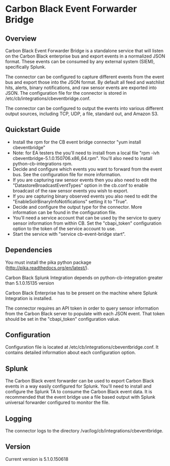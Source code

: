 # Carbon Black Event Forwarder Bridge

## Overview

Carbon Black Event Forwarder Bridge is a standalone service that will listen on the Carbon Black enterprise bus and export
events in a normalized JSON format.  These events can be consumed by any external system (SIEM), specifically Splunk.

The connector can be configured to capture different events from the event bus and export those into the JSON format.
By default all feed and watchlist hits, alerts, binary notifications, and raw sensor events are exported into JSON.  The
configuration file for the connector is stored in /etc/cb/integrations/cbeventbridge.conf.

The connector can be configured to output the events into various different output sources, including TCP, UDP, a file,
standard out, and Amazon S3.  

## Quickstart Guide

* Install the rpm for the CB event bridge connector "yum install cbeventbridge"
* Note: for EA testers the you'll need to install from a local file "rpm -ivh cbeventbridge-5.1.0.150706.x86_64.rpm".
   You'll also need to install python-cb-integrations rpm.
* Decide and configure which events you want to forward from the event bus.   See the configuration file for more information.
* If you are capturing raw sensor events then you also need to edit the "DatastoreBroadcastEventTypes" option in the cb.conf 
   to enable broadcast of the raw sensor events you wish to export.
* If you are capturing binary observed events you also need to edit the "EnableSolrBinaryInfoNotifications" setting it to "True".
* Decide and configure the output type for the connector.   More information can be found in the configuration file.
* You'll need a service account that can be used by the service to query sensor information from within CB.   Set the "cbapi_token" 
  configuration option to the token of the service account to use.
* Start the service with "service cb-event-bridge start".

## Dependencies

You must install the pika python package (http://pika.readthedocs.org/en/latest/).

Carbon Black Splunk Integration depends on python-cb-integration greater than 5.1.0.15135 version

Carbon Black Enterprise has to be present on the machine where Splunk Integration is installed.

The connector requires an API token in order to query sensor information from the Carbon Black server to populate with each
JSON event.   That token should be set in the "cbapi_token" configuration value.

## Configuration

Configuration file is located at /etc/cb/integrations/cbeventbridge.conf.  It contains detailed information
about each configuration option.

## Splunk

The Carbon Black event forwarder can be used to export Carbon Black events in a way easily configured for Splunk.  You'll
need to install and configure the Splunk TA to consume the Carbon Black event data.   It is recommended that the event
bridge use a file based output with Splunk universal forwarder configured to monitor the file.   

## Logging

The connector logs to the directory /var/log/cb/integrations/cbeventbridge.

## Version

Current version is 5.1.0.150618